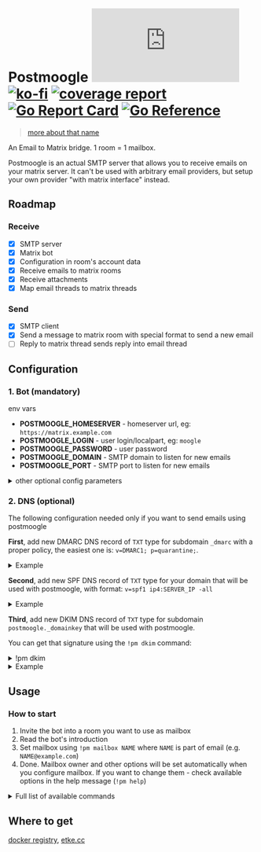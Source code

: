 # Postmoogle [![Matrix](https://img.shields.io/matrix/postmoogle:etke.cc?logo=matrix&style=for-the-badge&server_fqdn=matrix.org)](https://matrix.to/#/#postmoogle:etke.cc)[![ko-fi](https://ko-fi.com/img/githubbutton_sm.svg)](https://ko-fi.com/etkecc) [![coverage report](https://gitlab.com/etke.cc/postmoogle/badges/main/coverage.svg)](https://gitlab.com/etke.cc/postmoogle/-/commits/main) [![Go Report Card](https://goreportcard.com/badge/gitlab.com/etke.cc/postmoogle)](https://goreportcard.com/report/gitlab.com/etke.cc/postmoogle) [![Go Reference](https://pkg.go.dev/badge/gitlab.com/etke.cc/postmoogle.svg)](https://pkg.go.dev/gitlab.com/etke.cc/postmoogle)

> [more about that name](https://finalfantasy.fandom.com/wiki/The_Little_Postmoogle_That_Could)

An Email to Matrix bridge. 1 room = 1 mailbox.

Postmoogle is an actual SMTP server that allows you to receive emails on your matrix server.
It can't be used with arbitrary email providers, but setup your own provider "with matrix interface" instead.

## Roadmap

### Receive

- [x] SMTP server
- [x] Matrix bot
- [x] Configuration in room's account data
- [x] Receive emails to matrix rooms
- [x] Receive attachments
- [x] Map email threads to matrix threads

### Send

- [x] SMTP client
- [x] Send a message to matrix room with special format to send a new email
- [ ] Reply to matrix thread sends reply into email thread

## Configuration

### 1. Bot (mandatory)

env vars

* **POSTMOOGLE_HOMESERVER** - homeserver url, eg: `https://matrix.example.com`
* **POSTMOOGLE_LOGIN** - user login/localpart, eg: `moogle`
* **POSTMOOGLE_PASSWORD** - user password
* **POSTMOOGLE_DOMAIN** - SMTP domain to listen for new emails
* **POSTMOOGLE_PORT** - SMTP port to listen for new emails

<details>
<summary>other optional config parameters</summary>

* **POSTMOOGLE_NOENCRYPTION** - disable encryption support
* **POSTMOOGLE_STATUSMSG** - presence status message
* **POSTMOOGLE_SENTRY_DSN** - sentry DSN
* **POSTMOOGLE_LOGLEVEL** - log level
* **POSTMOOGLE_DB_DSN** - database connection string
* **POSTMOOGLE_DB_DIALECT** - database dialect (postgres, sqlite3)
* **POSTMOOGLE_MAXSIZE** - max email size (including attachments) in megabytes
* **POSTMOOGLE_ADMINS** - a space-separated list of admin users. See `POSTMOOGLE_USERS` for syntax examples

You can find default values in [config/defaults.go](config/defaults.go)

</details>

### 2. DNS (optional)

The following configuration needed only if you want to send emails using postmoogle

**First**, add new DMARC DNS record of `TXT` type for subdomain `_dmarc` with a proper policy, the easiest one is: `v=DMARC1; p=quarantine;`.

<details>
<summary>Example</summary>

```bash
$ dig txt _dmarc.DOMAIN

; <<>> DiG 9.18.6 <<>> txt _dmarc.DOMAIN
;; global options: +cmd
;; Got answer:
;; ->>HEADER<<- opcode: QUERY, status: NOERROR, id: 57306
;; flags: qr rd ra; QUERY: 1, ANSWER: 1, AUTHORITY: 0, ADDITIONAL: 1

;; OPT PSEUDOSECTION:
; EDNS: version: 0, flags:; udp: 1232
;; QUESTION SECTION:
;_dmarc.DOMAIN.			IN	TXT

;; ANSWER SECTION:
_dmarc.DOMAIN.		1799	IN	TXT	"v=DMARC1; p=quarantine;"

;; Query time: 46 msec
;; SERVER: 1.1.1.1#53(1.1.1.1) (UDP)
;; WHEN: Sun Sep 04 21:31:30 EEST 2022
;; MSG SIZE  rcvd: 79
```

</details>

**Second**, add new SPF DNS record of `TXT` type for your domain that will be used with postmoogle, with format: `v=spf1 ip4:SERVER_IP -all`

<details>
<summary>Example</summary>

```bash
$ dig txt DOMAIN

; <<>> DiG 9.18.6 <<>> txt DOMAIN
;; global options: +cmd
;; Got answer:
;; ->>HEADER<<- opcode: QUERY, status: NOERROR, id: 24796
;; flags: qr rd ra; QUERY: 1, ANSWER: 4, AUTHORITY: 0, ADDITIONAL: 1

;; OPT PSEUDOSECTION:
; EDNS: version: 0, flags:; udp: 1232
;; QUESTION SECTION:
;DOMAIN.			IN	TXT

;; ANSWER SECTION:
DOMAIN.		1799	IN	TXT	"v=spf1 ip4:111.111.111.111 -all"

;; Query time: 36 msec
;; SERVER: 1.1.1.1#53(1.1.1.1) (UDP)
;; WHEN: Sun Sep 04 21:35:04 EEST 2022
;; MSG SIZE  rcvd: 255
```

</details>

**Third**, add new DKIM DNS record of `TXT` type for subdomain `postmoogle._domainkey` that will be used with postmoogle.

You can get that signature using the `!pm dkim` command:

<details>
<summary>!pm dkim</summary>

DKIM signature is: `v=DKIM1; k=ed25519; p=OcVzOwAONDfgbJX/5vwzlXOs9gUDO0YKlXHaDnBJtXw=`.
You need to add it to your DNS records (if not already):
Add new DNS record with type = `TXT`, key (subdomain/from): `postmoogle._domainkey` and value (to):

```
v=DKIM1; k=ed25519; p=OcVzOwAONDfgbJX/5vwzlXOs9gUDO0YKlXHaDnBJtXw=
```

Without that record other email servers may reject your emails as spam, kupo.

</details>

<details>
<summary>Example</summary>

```bash
$ dig TXT postmoogle._domainkey.DOMAIN

; <<>> DiG 9.18.6 <<>> TXT postmoogle._domainkey.DOMAIN
;; global options: +cmd
;; Got answer:
;; ->>HEADER<<- opcode: QUERY, status: NOERROR, id: 59014
;; flags: qr rd ra; QUERY: 1, ANSWER: 2, AUTHORITY: 0, ADDITIONAL: 1

;; OPT PSEUDOSECTION:
; EDNS: version: 0, flags:; udp: 1232
;; QUESTION SECTION:
;postmoogle._domainkey.DOMAIN.	IN	TXT

;; ANSWER SECTION:
postmoogle._domainkey.DOMAIN. 600	IN TXT  "v=DKIM1; k=ed25519; p=OcVzOwAONDfgbJX/5vwzlXOs9gUDO0YKlXHaDnBJtXw="

;; Query time: 90 msec
;; SERVER: 1.1.1.1#53(1.1.1.1) (UDP)
;; WHEN: Mon Sep 05 16:16:21 EEST 2022
;; MSG SIZE  rcvd: 525
```

</details>

## Usage

### How to start

1. Invite the bot into a room you want to use as mailbox
2. Read the bot's introduction
3. Set mailbox using `!pm mailbox NAME` where `NAME` is part of email (e.g. `NAME@example.com`)
4. Done. Mailbox owner and other options will be set automatically when you configure mailbox.
If you want to change them - check available options in the help message (`!pm help`)

<details>
<summary>Full list of available commands</summary>

* **!pm help** - Show help message
* **!pm stop** - Disable bridge for the room and clear all configuration

---

* **!pm mailbox** - Get or set mailbox of the room
* **!pm owner** - Get or set owner of the room

---

* **!pm nosender** - Get or set `nosender` of the room (`true` - hide email sender; `false` - show email sender)
* **!pm nosubject** - Get or set `nosubject` of the room (`true` - hide email subject; `false` - show email subject)
* **!pm nohtml** - Get or set `nohtml` of the room (`true` - ignore HTML in email; `false` - parse HTML in emails)
* **!pm nothreads** - Get or set `nothreads` of the room (`true` - ignore email threads; `false` - convert email threads into matrix threads)
* **!pm nofiles** - Get or set `nofiles` of the room (`true` - ignore email attachments; `false` - upload email attachments)

---

* **!pm dkim** - Get DKIM signature
* **!pm users** - Get or set allowed users patterns
* **!pm mailboxes** - Show the list of all mailboxes
* **!pm delete** &lt;mailbox&gt; - Delete specific mailbox

</details>


## Where to get

[docker registry](https://gitlab.com/etke.cc/postmoogle/container_registry), [etke.cc](https://etke.cc)
